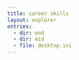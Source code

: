 ```yaml
---
title: career skills
layout: explorer
entries:
  - dir: end
  - dir: mid
  - file: desktop.ini
---
```

